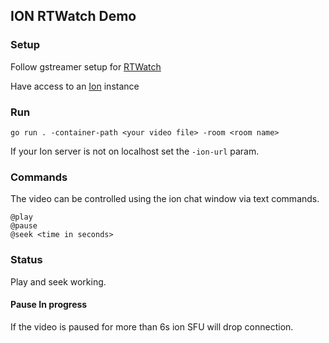 ## ION RTWatch Demo

### Setup

Follow gstreamer setup for [RTWatch](https://github.com/pion/rtwatch)

Have access to an [Ion](https://github.com/pion/ion) instance

### Run
`go run . -container-path <your video file> -room <room name>`

If your Ion server is not on localhost set the `-ion-url` param.

### Commands
The video can be controlled using the ion chat window via text commands.

```
@play
@pause
@seek <time in seconds>
```

### Status

Play and seek working.

#### Pause In progress
If the video is paused for more than 6s ion SFU will drop connection.
